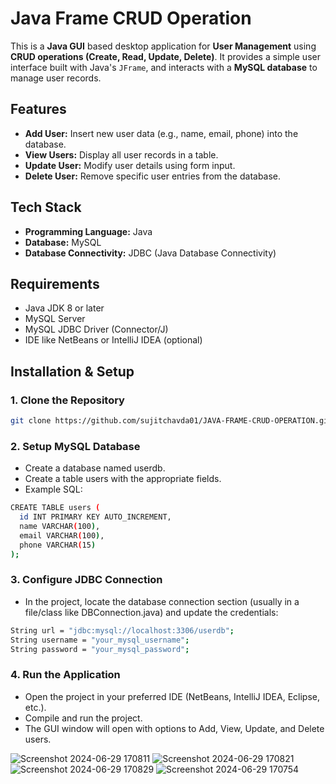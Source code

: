 # Java Frame CRUD Operation

This is a **Java GUI** based desktop application for **User Management** using **CRUD operations (Create, Read, Update, Delete)**. It provides a simple user interface built with Java's `JFrame`, and interacts with a **MySQL database** to manage user records.

## Features

- **Add User:** Insert new user data (e.g., name, email, phone) into the database.
- **View Users:** Display all user records in a table.
- **Update User:** Modify user details using form input.
- **Delete User:** Remove specific user entries from the database.

## Tech Stack

- **Programming Language:** Java
- **Database:** MySQL
- **Database Connectivity:** JDBC (Java Database Connectivity)

## Requirements

- Java JDK 8 or later
- MySQL Server
- MySQL JDBC Driver (Connector/J)
- IDE like NetBeans or IntelliJ IDEA (optional)

## Installation & Setup

### 1. Clone the Repository

```bash
git clone https://github.com/sujitchavda01/JAVA-FRAME-CRUD-OPERATION.git
```

### 2. Setup MySQL Database

- Create a database named userdb.
- Create a table users with the appropriate fields.
- Example SQL:
```bash
CREATE TABLE users (
  id INT PRIMARY KEY AUTO_INCREMENT,
  name VARCHAR(100),
  email VARCHAR(100),
  phone VARCHAR(15)
);
```

### 3. Configure JDBC Connection

- In the project, locate the database connection section (usually in a file/class like DBConnection.java) and update the credentials:

```bash
String url = "jdbc:mysql://localhost:3306/userdb";
String username = "your_mysql_username";
String password = "your_mysql_password";
```

### 4. Run the Application

- Open the project in your preferred IDE (NetBeans, IntelliJ IDEA, Eclipse, etc.).
- Compile and run the project.
- The GUI window will open with options to Add, View, Update, and Delete users.



![Screenshot 2024-06-29 170811](https://github.com/sujitchavda01/JAVA-FRAME-CRUD-OPERATION/assets/144345082/12e62b01-82c5-40d5-851e-a69ae52b2c10)
![Screenshot 2024-06-29 170821](https://github.com/sujitchavda01/JAVA-FRAME-CRUD-OPERATION/assets/144345082/d127398d-5769-4fba-865d-f97d36b95828)
![Screenshot 2024-06-29 170829](https://github.com/sujitchavda01/JAVA-FRAME-CRUD-OPERATION/assets/144345082/69821851-d715-4d64-b274-04ff79c670f8)
![Screenshot 2024-06-29 170754](https://github.com/sujitchavda01/JAVA-FRAME-CRUD-OPERATION/assets/144345082/1e20ab45-a47c-4a0f-86f4-ccfcb947b750)



